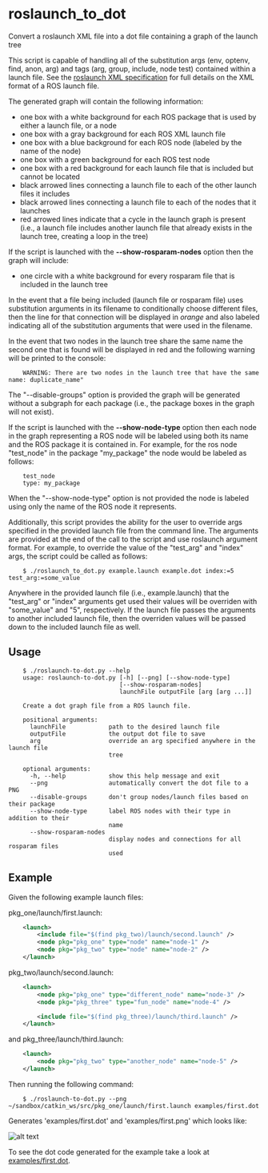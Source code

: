 # roslaunch_to_dot
Convert a roslaunch XML file into a dot file containing a graph of the launch tree

This script is capable of handling all of the substitution args (env, optenv, find, anon, arg) and tags (arg, group, include, node test) contained within a launch file. See the [roslaunch XML specification](http://wiki.ros.org/roslaunch/XML) for full details on the XML format of a ROS launch file.

The generated graph will contain the following information:

- one box with a white background for each ROS package that is used by either a launch file, or a node
- one box with a gray background for each ROS XML launch file
- one box with a blue background for each ROS node (labeled by the name of the node)
- one box with a green background for each ROS test node
- one box with a red background for each launch file that is included but cannot be located
- black arrowed lines connecting a launch file to each of the other launch files it includes
- black arrowed lines connecting a launch file to each of the nodes that it launches
- red arrowed lines indicate that a cycle in the launch graph is present (i.e., a launch file includes another launch file that already exists in the launch tree, creating a loop in the tree)

If the script is launched with the **--show-rosparam-nodes** option then the graph will include:

- one circle with a white background for every rosparam file that is included in the launch tree

In the event that a file being included (launch file or rosparam file) uses substitution arguments in its filename to conditionally choose different files, then the line for that connection will be displayed in *orange* and also labeled indicating all of the substitution arguments that were used in the filename.

In the event that two nodes in the launch tree share the same name the second one that is found will be displayed in red and the following warning will be printed to the console:

```
    WARNING: There are two nodes in the launch tree that have the same name: duplicate_name"
```

The "--disable-groups" option is provided the graph will be generated without a subgraph for each package (i.e., the package boxes in the graph will not exist).

If the script is launched with the **--show-node-type** option then each node in the graph representing a ROS node will be labeled using both its name and the ROS package it is contained in. For example, for the ros node "test_node" in the package "my_package" the node would be labeled as follows:

```
    test_node
    type: my_package
```

When the "--show-node-type" option is not provided the node is labeled using only the name of the ROS node it represents.

Additionally, this script provides the ability for the user to override args specified in the provided launch file from the command line. The arguments are provided at the end of the call to the script and use roslaunch argument format. For example, to override the value of the "test_arg" and "index" args, the script could be called as follows:

```
    $ ./roslaunch_to_dot.py example.launch example.dot index:=5 test_arg:=some_value
```

Anywhere in the provided launch file (i.e., example.launch) that the "test_arg" or "index" arguments get used their values will be overriden with "some_value" and "5", respectively. If the launch file passes the arguments to another included launch file, then the overriden values will be passed down to the included launch file as well.

## Usage

```
    $ ./roslaunch-to-dot.py --help
    usage: roslaunch-to-dot.py [-h] [--png] [--show-node-type]
                               [--show-rosparam-nodes]
                               launchFile outputFile [arg [arg ...]]

    Create a dot graph file from a ROS launch file.

    positional arguments:
      launchFile            path to the desired launch file
      outputFile            the output dot file to save
      arg                   override an arg specified anywhere in the launch file
                            tree

    optional arguments:
      -h, --help            show this help message and exit
      --png                 automatically convert the dot file to a PNG
      --disable-groups      don't group nodes/launch files based on their package
      --show-node-type      label ROS nodes with their type in addition to their
                            name
      --show-rosparam-nodes
                            display nodes and connections for all rosparam files
                            used
```

## Example

Given the following example launch files:

pkg_one/launch/first.launch:

```xml
    <launch>
        <include file="$(find pkg_two)/launch/second.launch" />
        <node pkg="pkg_one" type="node" name="node-1" />
        <node pkg="pkg_two" type="node" name="node-2" />
    </launch>
```

pkg_two/launch/second.launch:

```xml
    <launch>
        <node pkg="pkg_one" type="different_node" name="node-3" />
        <node pkg="pkg_three" type="fun_node" name="node-4" />

        <include file="$(find pkg_three)/launch/third.launch" />
    </launch>
```

and pkg_three/launch/third.launch:

```xml
    <launch>
        <node pkg="pkg_two" type="another_node" name="node-5" />
    </launch>
```

Then running the following command:

```
    $ ./roslaunch-to-dot.py --png ~/sandbox/catkin_ws/src/pkg_one/launch/first.launch examples/first.dot
```

Generates 'examples/first.dot' and 'examples/first.png' which looks like:

![alt text](https://github.com/bponsler/roslaunch_to_dot/raw/master/examples/first.png "Example dot graph")

To see the dot code generated for the example take a look at [examples/first.dot](https://github.com/bponsler/roslaunch_to_dot/raw/master/examples/first.dot).